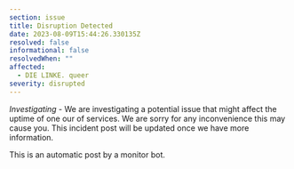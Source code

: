 ```yaml
---
section: issue
title: Disruption Detected
date: 2023-08-09T15:44:26.330135Z
resolved: false
informational: false
resolvedWhen: ""
affected:
  - DIE LINKE. queer
severity: disrupted
---
```

*Investigating* - We are investigating a potential issue that might affect the uptime of one our of services. We are sorry for any inconvenience this may cause you. This incident post will be updated once we have more information.

This is an automatic post by a monitor bot.
        